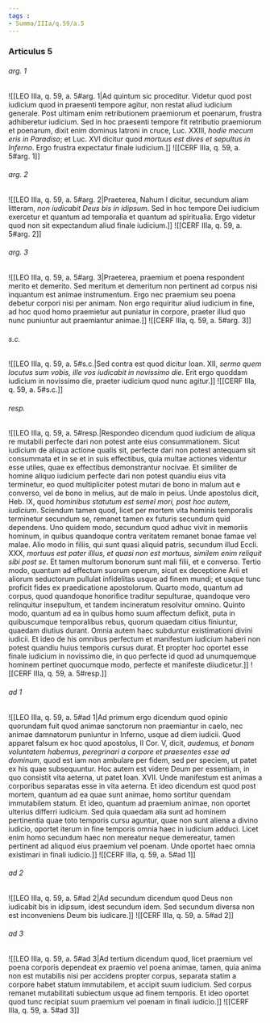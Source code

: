 ```yaml
---
tags : 
- Summa/IIIa/q.59/a.5
---
```


### Articulus 5

###### arg. 1
![[LEO IIIa, q. 59, a. 5#arg. 1|Ad quintum sic proceditur. Videtur quod post iudicium quod in praesenti tempore agitur, non restat aliud iudicium generale. Post ultimam enim retributionem praemiorum et poenarum, frustra adhiberetur iudicium. Sed in hoc praesenti tempore fit retributio praemiorum et poenarum, dixit enim dominus latroni in cruce, Luc. XXIII, *hodie mecum eris in Paradiso*; et Luc. XVI dicitur quod *mortuus est dives et sepultus in Inferno*. Ergo frustra expectatur finale iudicium.]]
![[CERF IIIa, q. 59, a. 5#arg. 1]]

###### arg. 2
![[LEO IIIa, q. 59, a. 5#arg. 2|Praeterea, Nahum I dicitur, secundum aliam litteram, *non iudicabit Deus bis in idipsum*. Sed in hoc tempore Dei iudicium exercetur et quantum ad temporalia et quantum ad spiritualia. Ergo videtur quod non sit expectandum aliud finale iudicium.]]
![[CERF IIIa, q. 59, a. 5#arg. 2]]

###### arg. 3
![[LEO IIIa, q. 59, a. 5#arg. 3|Praeterea, praemium et poena respondent merito et demerito. Sed meritum et demeritum non pertinent ad corpus nisi inquantum est animae instrumentum. Ergo nec praemium seu poena debetur corpori nisi per animam. Non ergo requiritur aliud iudicium in fine, ad hoc quod homo praemietur aut puniatur in corpore, praeter illud quo nunc puniuntur aut praemiantur animae.]]
![[CERF IIIa, q. 59, a. 5#arg. 3]]

###### s.c.
![[LEO IIIa, q. 59, a. 5#s.c.|Sed contra est quod dicitur Ioan. XII, *sermo quem locutus sum vobis, ille vos iudicabit in novissimo die*. Erit ergo quoddam iudicium in novissimo die, praeter iudicium quod nunc agitur.]]
![[CERF IIIa, q. 59, a. 5#s.c.]]

###### resp.
![[LEO IIIa, q. 59, a. 5#resp.|Respondeo dicendum quod iudicium de aliqua re mutabili perfecte dari non potest ante eius consummationem. Sicut iudicium de aliqua actione qualis sit, perfecte dari non potest antequam sit consummata et in se et in suis effectibus, quia multae actiones videntur esse utiles, quae ex effectibus demonstrantur nocivae. Et similiter de homine aliquo iudicium perfecte dari non potest quandiu eius vita terminetur, eo quod multipliciter potest mutari de bono in malum aut e converso, vel de bono in melius, aut de malo in peius. Unde apostolus dicit, Heb. IX, quod *hominibus statutum est semel mori, post hoc autem, iudicium*. Sciendum tamen quod, licet per mortem vita hominis temporalis terminetur secundum se, remanet tamen ex futuris secundum quid dependens. Uno quidem modo, secundum quod adhuc vivit in memoriis hominum, in quibus quandoque contra veritatem remanet bonae famae vel malae. Alio modo in filiis, qui sunt quasi aliquid patris, secundum illud Eccli. XXX, *mortuus est pater illius, et quasi non est mortuus, similem enim reliquit sibi post se*. Et tamen multorum bonorum sunt mali filii, et e converso. Tertio modo, quantum ad effectum suorum operum, sicut ex deceptione Arii et aliorum seductorum pullulat infidelitas usque ad finem mundi; et usque tunc proficit fides ex praedicatione apostolorum. Quarto modo, quantum ad corpus, quod quandoque honorifice traditur sepulturae, quandoque vero relinquitur insepultum, et tandem incineratum resolvitur omnino. Quinto modo, quantum ad ea in quibus homo suum affectum defixit, puta in quibuscumque temporalibus rebus, quorum quaedam citius finiuntur, quaedam diutius durant. Omnia autem haec subduntur existimationi divini iudicii. Et ideo de his omnibus perfectum et manifestum iudicium haberi non potest quandiu huius temporis cursus durat. Et propter hoc oportet esse finale iudicium in novissimo die, in quo perfecte id quod ad unumquemque hominem pertinet quocumque modo, perfecte et manifeste diiudicetur.]]
![[CERF IIIa, q. 59, a. 5#resp.]]

###### ad 1
![[LEO IIIa, q. 59, a. 5#ad 1|Ad primum ergo dicendum quod opinio quorundam fuit quod animae sanctorum non praemiantur in caelo, nec animae damnatorum puniuntur in Inferno, usque ad diem iudicii. Quod apparet falsum ex hoc quod apostolus, II Cor. V, dicit, *audemus, et bonam voluntatem habemus, peregrinari a corpore et praesentes esse ad dominum*, quod est iam non ambulare per fidem, sed per speciem, ut patet ex his quae subsequuntur. Hoc autem est videre Deum per essentiam, in quo consistit vita aeterna, ut patet Ioan. XVII. Unde manifestum est animas a corporibus separatas esse in vita aeterna. Et ideo dicendum est quod post mortem, quantum ad ea quae sunt animae, homo sortitur quendam immutabilem statum. Et ideo, quantum ad praemium animae, non oportet ulterius differri iudicium. Sed quia quaedam alia sunt ad hominem pertinentia quae toto temporis cursu aguntur, quae non sunt aliena a divino iudicio, oportet iterum in fine temporis omnia haec in iudicium adduci. Licet enim homo secundum haec non mereatur neque demereatur, tamen pertinent ad aliquod eius praemium vel poenam. Unde oportet haec omnia existimari in finali iudicio.]]
![[CERF IIIa, q. 59, a. 5#ad 1]]

###### ad 2
![[LEO IIIa, q. 59, a. 5#ad 2|Ad secundum dicendum quod Deus non iudicabit bis in idipsum, idest secundum idem. Sed secundum diversa non est inconveniens Deum bis iudicare.]]
![[CERF IIIa, q. 59, a. 5#ad 2]]

###### ad 3
![[LEO IIIa, q. 59, a. 5#ad 3|Ad tertium dicendum quod, licet praemium vel poena corporis dependeat ex praemio vel poena animae, tamen, quia anima non est mutabilis nisi per accidens propter corpus, separata statim a corpore habet statum immutabilem, et accipit suum iudicium. Sed corpus remanet mutabilitati subiectum usque ad finem temporis. Et ideo oportet quod tunc recipiat suum praemium vel poenam in finali iudicio.]]
![[CERF IIIa, q. 59, a. 5#ad 3]]

